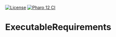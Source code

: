 [![License](https://img.shields.io/github/license/openSmock/Pyramid.svg)](./LICENSE)
[![Pharo 12 CI](https://github.com/Nyan11/ExecutableRequirements/actions/workflows/Pharo12CI.yml/badge.svg)](https://github.com/Nyan11/ExecutableRequirements/actions/workflows/Pharo12CI.yml)

# ExecutableRequirements
